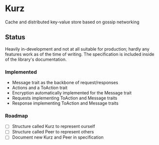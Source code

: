 # Kurz

Cache and distributed key-value store based on gossip networking

## Status

Heavily in-development and not at all suitable for production; hardly any features work as of the time of writing. The specification is included inside of the library's documentation.

### Implemented

- Message trait as the backbone of request/responses
- Actions and a ToAction trait
- Encryption automatically implemented for the Message trait
- Requests implementing ToAction and Message traits
- Response implementing ToAction and Message traits

### Roadmap

- [ ] Structure called Kurz to represent ourself
- [ ] Structure called Peer to represent others
- [ ] Document new Kurz and Peer in specification
